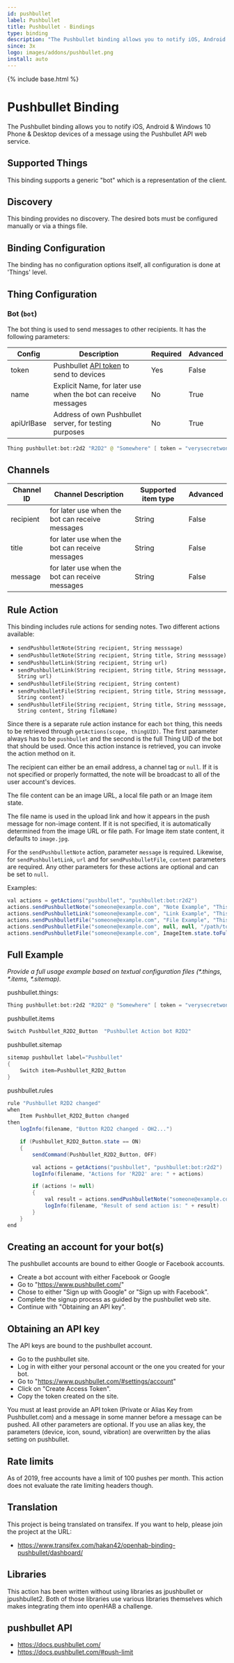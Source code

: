 ```yaml
---
id: pushbullet
label: Pushbullet
title: Pushbullet - Bindings
type: binding
description: "The Pushbullet binding allows you to notify iOS, Android & Windows 10 Phone & Desktop devices of a message using the Pushbullet API web service."
since: 3x
logo: images/addons/pushbullet.png
install: auto
---
```


<!-- Attention authors: Do not edit directly. Please add your changes to the appropriate source repository -->

{% include base.html %}

# Pushbullet Binding

<AddonLogo />

The Pushbullet binding allows you to notify iOS, Android & Windows 10 Phone & Desktop devices of a message using the Pushbullet API web service.

## Supported Things

This binding supports a generic "bot" which is a representation of the client.

## Discovery

This binding provides no discovery.
The desired bots must be configured manually or via a things file.

## Binding Configuration

The binding has no configuration options itself, all configuration is done at 'Things' level.

## Thing Configuration

### Bot (`bot`)

The bot thing is used to send messages to other recipients.
It has the following parameters:

| Config     |  Description                                                     | Required | Advanced |
|------------|------------------------------------------------------------------|----------|----------|
| token      | Pushbullet [API token](#obtaining-an-api-key) to send to devices | Yes      | False    |
| name       | Explicit Name, for later use when the bot can receive messages   | No       | True     |
| apiUrlBase | Address of own Pushbullet server, for testing purposes           | No       | True     |

```java
Thing pushbullet:bot:r2d2 "R2D2" @ "Somewhere" [ token = "verysecretwonttellyou" ]

```

## Channels

| Channel ID | Channel Description                             | Supported item type  | Advanced |
|------------|-------------------------------------------------|----------------------|----------|
| recipient  | for later use when the bot can receive messages | String               | False    |
| title      | for later use when the bot can receive messages | String               | False    |
| message    | for later use when the bot can receive messages | String               | False    |

## Rule Action

This binding includes rule actions for sending notes.
Two different actions available:

- `sendPushbulletNote(String recipient, String messsage)`
- `sendPushbulletNote(String recipient, String title, String messsage)`
- `sendPushbulletLink(String recipient, String url)`
- `sendPushbulletLink(String recipient, String title, String messsage, String url)`
- `sendPushbulletFile(String recipient, String content)`
- `sendPushbulletFile(String recipient, String title, String messsage, String content)`
- `sendPushbulletFile(String recipient, String title, String messsage, String content, String fileName)`

Since there is a separate rule action instance for each `bot` thing, this needs to be retrieved through `getActions(scope, thingUID)`.
The first parameter always has to be `pushbullet` and the second is the full Thing UID of the bot that should be used.
Once this action instance is retrieved, you can invoke the action method on it.

The recipient can either be an email address, a channel tag or `null`.
If it is not specified or properly formatted, the note will be broadcast to all of the user account's devices.

The file content can be an image URL, a local file path or an Image item state.

The file name is used in the upload link and how it appears in the push message for non-image content.
If it is not specified, it is automatically determined from the image URL or file path.
For Image item state content, it defaults to `image.jpg`.

For the `sendPushbulletNote` action, parameter `message` is required.
Likewise, for `sendPushbulletLink`, `url` and for `sendPushbulletFile`, `content` parameters are required.
Any other parameters for these actions are optional and can be set to `null`.

Examples:

```java
val actions = getActions("pushbullet", "pushbullet:bot:r2d2")
actions.sendPushbulletNote("someone@example.com", "Note Example", "This is the pushed note.")
actions.sendPushbulletLink("someone@example.com", "Link Example", "This is the pushed link", "https://example.com")
actions.sendPushbulletFile("someone@example.com", "File Example", "This is the pushed file", "https://example.com/image.png")
actions.sendPushbulletFile("someone@example.com", null, null, "/path/to/somefile.pdf", "document.pdf")
actions.sendPushbulletFile("someone@example.com", ImageItem.state.toFullString)
```

## Full Example

_Provide a full usage example based on textual configuration files (*.things, *.items, *.sitemap)._

pushbullet.things:

```java
Thing pushbullet:bot:r2d2 "R2D2" @ "Somewhere" [ token = "verysecretwonttellyou" ]

```

pushbullet.items

```java
Switch Pushbullet_R2D2_Button  "Pushbullet Action bot R2D2"
```

pushbullet.sitemap

```java
sitemap pushbullet label="Pushbullet"
{
    Switch item=Pushbullet_R2D2_Button
}
```

pushbullet.rules

```java
rule "Pushbullet R2D2 changed"
when
    Item Pushbullet_R2D2_Button changed
then
    logInfo(filename, "Button R2D2 changed - OH2...")

    if (Pushbullet_R2D2_Button.state == ON)
    {
        sendCommand(Pushbullet_R2D2_Button, OFF)

        val actions = getActions("pushbullet", "pushbullet:bot:r2d2")
        logInfo(filename, "Actions for 'R2D2' are: " + actions)

        if (actions != null)
        {
            val result = actions.sendPushbulletNote("someone@example.com", "Title R2D2 OH2", "This has been sent by the new R2D2 bot")
            logInfo(filename, "Result of send action is: " + result)
        }
    }
end
```

## Creating an account for your bot(s)

The pushbullet accounts are bound to either Google or Facebook accounts.

- Create a bot account with either Facebook or Google
- Go to "<https://www.pushbullet.com/>"
- Chose to either "Sign up with Google" or "Sign up with Facebook".
- Complete the signup process as guided by the pushbullet web site.
- Continue with "Obtaining an API key".

## Obtaining an API key

The API keys are bound to the pushbullet account.

- Go to the pushbullet site.
- Log in with either your personal account or the one you created for your bot.
- Go to "<https://www.pushbullet.com/#settings/account>"
- Click on "Create Access Token".
- Copy the token created on the site.

You must at least provide an API token (Private or Alias Key from Pushbullet.com) and a message in some manner before a message can be pushed.
All other parameters are optional.
If you use an alias key, the parameters (device, icon, sound, vibration) are overwritten by the alias setting on pushbullet.

## Rate limits

As of 2019, free accounts have a limit of 100 pushes per month.
This action does not evaluate the rate limiting headers though.

## Translation

This project is being translated on transifex.
If you want to help, please join the project at the URL:

- <https://www.transifex.com/hakan42/openhab-binding-pushbullet/dashboard/>

## Libraries

This action has been written without using libraries as jpushbullet or jpushbullet2.
Both of those libraries use various libraries themselves which makes integrating them into openHAB a challenge.

## pushbullet API

- <https://docs.pushbullet.com/>
- <https://docs.pushbullet.com/#push-limit>
